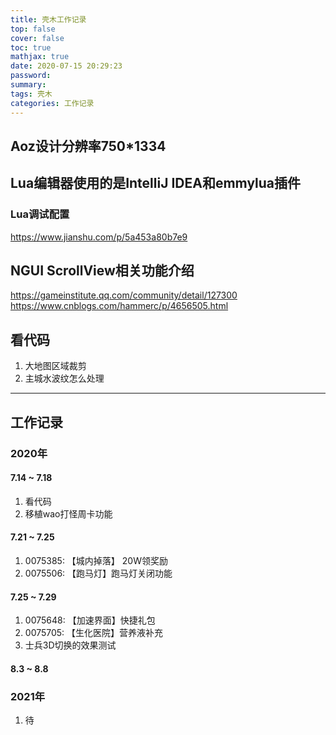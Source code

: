 ```yaml
---
title: 壳木工作记录
top: false
cover: false
toc: true
mathjax: true
date: 2020-07-15 20:29:23
password:
summary:
tags: 壳木
categories: 工作记录
---
```


## Aoz设计分辨率750*1334

## Lua编辑器使用的是IntelliJ IDEA和emmylua插件
### Lua调试配置
https://www.jianshu.com/p/5a453a80b7e9

## NGUI ScrollView相关功能介绍
https://gameinstitute.qq.com/community/detail/127300
https://www.cnblogs.com/hammerc/p/4656505.html

## 看代码
1. 大地图区域裁剪
2. 主城水波纹怎么处理

--------------------------

## 工作记录

### 2020年

#### 7.14 ~ 7.18
1. 看代码
2. 移植wao打怪周卡功能

#### 7.21 ~ 7.25
1. 0075385: 【城内掉落】 20W领奖励
2. 0075506: 【跑马灯】跑马灯关闭功能

#### 7.25 ~ 7.29
1. 0075648: 【加速界面】快捷礼包
2. 0075705: 【生化医院】营养液补充
3. 士兵3D切换的效果测试

#### 8.3 ~ 8.8

### 2021年
1. 待
